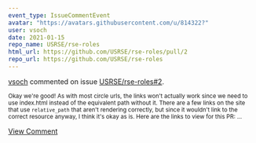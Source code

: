 ```yaml
---
event_type: IssueCommentEvent
avatar: "https://avatars.githubusercontent.com/u/814322?"
user: vsoch
date: 2021-01-15
repo_name: USRSE/rse-roles
html_url: https://github.com/USRSE/rse-roles/pull/2
repo_url: https://github.com/USRSE/rse-roles
---
```


<a href='https://github.com/vsoch' target='_blank'>vsoch</a> commented on issue <a href='https://github.com/USRSE/rse-roles/pull/2' target='_blank'>USRSE/rse-roles#2</a>.

<small>Okay we're good! As with most circle urls, the links won't actually work since we need to use index.html instead of the equivalent path without it. There are a few links on the site that use `relative_path` that aren't rendering correctly, but since it wouldn't link to the correct resource anyway, I think it's okay as is. Here are the links to view for this PR:...</small>

<a href='https://github.com/USRSE/rse-roles/pull/2' target='_blank'>View Comment</a>